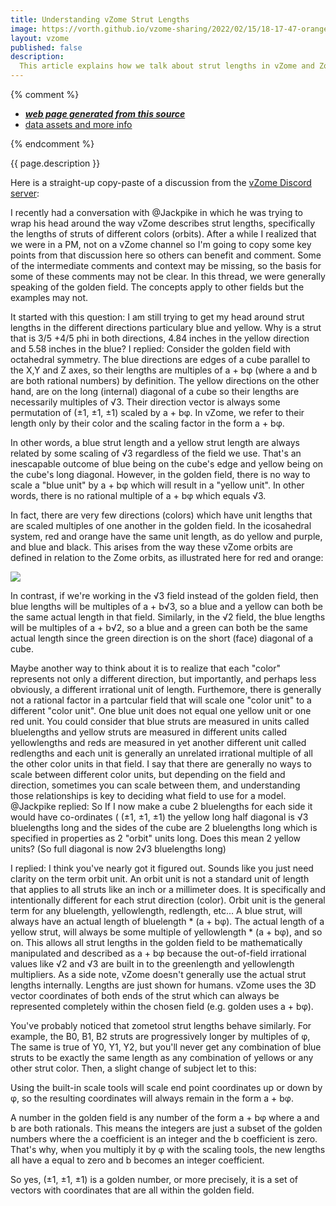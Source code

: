 ```yaml
---
title: Understanding vZome Strut Lengths
image: https://vorth.github.io/vzome-sharing/2022/02/15/18-17-47-orange-red-demo/orange-red-demo.png
layout: vzome
published: false
description:
  This article explains how we talk about strut lengths in vZome and Zometool.
---
```


{% comment %}
 - [***web page generated from this source***][post]
 - [data assets and more info][github]

[post]: <https://vorth.github.io/vzome-sharing/2022/02/15/orange-red-demo-18-17-47.html>
[github]: <https://github.com/vorth/vzome-sharing/tree/main/2022/02/15/18-17-47-orange-red-demo/>
{% endcomment %}

{{ page.description }}

Here is a straight-up copy-paste of a discussion from the [vZome Discord server](https://discord.gg/vhyFsNAFPS):

I recently had a conversation with @Jackpike in which he was trying to wrap his head around the way vZome describes strut lengths, specifically the lengths of struts of different colors (orbits). After a while I realized that we were in a PM, not on a vZome channel so I'm going to copy some key points from that discussion here so others can benefit and comment. Some of the intermediate comments and context may be missing, so the basis for some of these comments may not be clear. In this thread, we were generally speaking of the golden field. The concepts apply to other fields but the examples may not. 

It started with this question: I am  still trying to get my head around strut lengths in the different directions particulary blue and yellow. Why is a strut that is 3/5 +4/5 phi in both directions, 4.84 inches in the yellow direction and 5.58 inches in the blue?
I replied: Consider the golden field with octahedral symmetry. The blue directions are edges of a cube parallel to the X,Y and Z axes, so their lengths are multiples of a + bφ (where a and b are both rational numbers) by definition. The yellow directions on the other hand, are on the long (internal) diagonal of a cube so their lengths are necessarily multiples of √3. Their direction vector is always some permutation of (±1, ±1, ±1) scaled by a + bφ. In vZome, we refer to their length only by their color and the scaling factor in the form a + bφ. 

In other words, a blue strut length and a yellow strut length are always related by some scaling of √3 regardless of the field we use. That's an inescapable outcome of blue being on the cube's edge and yellow being on the cube's long diagonal. However, in the golden field, there is no way to scale a "blue unit" by a + bφ which will result in a "yellow unit". In other words, there is no rational multiple of a + bφ which equals √3. 

In fact, there are very few directions (colors) which have unit lengths that are scaled multiples of one another in the golden field.
In the icosahedral system, red and orange have the same unit length, as do yellow and purple, and blue and black.
This arises from the way these vZome orbits are defined in relation to the Zome orbits, as illustrated here for red and orange:

<vzome-viewer style="width: 100%; height: 65vh;"
       src="https://vorth.github.io/vzome-sharing/2022/02/15/18-17-47-orange-red-demo/orange-red-demo.vZome" >
  <img src="https://vorth.github.io/vzome-sharing/2022/02/15/18-17-47-orange-red-demo/orange-red-demo.png" />
</vzome-viewer>

In contrast, if we're working in the √3 field instead of the golden field, then blue lengths will be multiples of a + b√3, so a blue and a yellow can both be the same actual length in that field. Similarly, in the √2 field, the blue lengths will be multiples of a + b√2, so a blue and a green can both be the same actual length since the green direction is on the short (face) diagonal of a cube. 

Maybe another way to think about it is to realize that each "color" represents not only a different direction, but importantly, and perhaps less obviously, a different irrational unit of length. Furthemore, there is generally not a rational factor in a partcular field that will scale one "color unit" to a different "color unit". One blue unit does not equal one yellow unit or one red unit. You could consider that blue struts are measured in units called bluelengths and yellow struts are measured in different units called yellowlengths and reds are measured in yet another different unit called redlengths and each unit is generally an unrelated irrational multiple of all the other color units in that field. I say that there are generally no ways to scale between different color units, but depending on the field and direction, sometimes you can scale between them, and understanding those relationships is key to deciding what field to use for a model.
@Jackpike replied: So If I now make a cube 2 bluelengths for each side it would have co-ordinates ( (±1, ±1, ±1) the yellow long half diagonal  is √3 bluelengths long and the sides of the cube are 2 bluelengths long which is specified in properties as 2 "orbit" units long.  Does this mean 2 yellow units?  (So full diagonal is now 2√3 bluelengths long)

I replied: I think you've nearly got it figured out. Sounds like you just need clarity on the term orbit unit. An orbit unit is not a standard unit of length that applies to all struts like an inch or a millimeter does. It is specifically and intentionally different for each strut direction (color). Orbit unit is the general term for any bluelength, yellowlength, redlength, etc... A blue strut, will always have an actual length of bluelength * (a + bφ). The actual length of a yellow strut, will always be some multiple of yellowlength * (a + bφ), and so on. This allows all strut lengths in the golden field to be mathematically manipulated and described as a + bφ because the out-of-field irrational values like √2 and √3 are built in to the greenlength and yellowlength multipliers. 
As a side note, vZome doesn't generally use the actual strut lengths internally. Lengths are just shown for humans. vZome uses the 3D vector coordinates of both ends of the strut which can always be represented completely within the chosen field (e.g. golden uses a + bφ).

You've probably noticed that zometool strut lengths behave similarly. For example, the B0, B1, B2 struts are progressively longer by multiples of φ, The same is true of Y0, Y1, Y2, but you'll never get any combination of blue struts to be exactly the same length as any combination of yellows or any other strut color.
Then, a slight change of subject let to this: 

Using the built-in scale tools will scale end point coordinates up or down by φ, so the resulting coordinates will always remain in the form a + bφ. 

A number in the golden field is any number of the form a + bφ where a and b are both rationals. This means the integers are just a subset of the golden numbers where the a coefficient is an integer and the b coefficient is zero. That's why, when you multiply it by φ with the scaling tools, the new lengths all have a equal to zero and b becomes an integer coefficient. 

So yes,  (±1, ±1, ±1) is a golden number, or more precisely, it is a set of vectors with coordinates that are all within the golden field.
